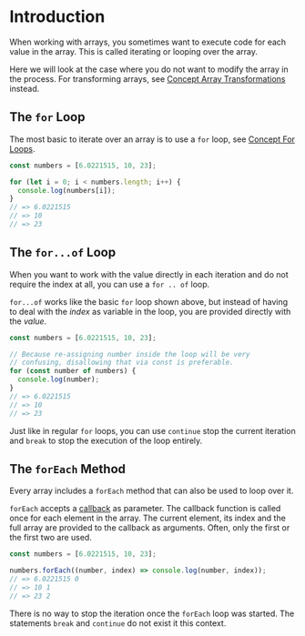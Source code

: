 # Introduction

When working with arrays, you sometimes want to execute code for each value in the array.
This is called iterating or looping over the array.

Here we will look at the case where you do not want to modify the array in the process.
For transforming arrays, see [Concept Array Transformations][concept-array-transformations] instead.

## The `for` Loop

The most basic to iterate over an array is to use a `for` loop, see [Concept For Loops][concept-for-loops].

```javascript
const numbers = [6.0221515, 10, 23];

for (let i = 0; i < numbers.length; i++) {
  console.log(numbers[i]);
}
// => 6.0221515
// => 10
// => 23
```

## The `for...of` Loop

When you want to work with the value directly in each iteration and do not require the index at all, you can use a `for .. of` loop.

`for...of` works like the basic `for` loop shown above, but instead of having to deal with the _index_ as variable in the loop, you are provided directly with the _value_.

```javascript
const numbers = [6.0221515, 10, 23];

// Because re-assigning number inside the loop will be very
// confusing, disallowing that via const is preferable.
for (const number of numbers) {
  console.log(number);
}
// => 6.0221515
// => 10
// => 23
```

Just like in regular `for` loops, you can use `continue` stop the current iteration and `break` to stop the execution of the loop entirely.

## The `forEach` Method

Every array includes a `forEach` method that can also be used to loop over it.

`forEach` accepts a [callback][concept-callbacks] as parameter.
The callback function is called once for each element in the array.
The current element, its index and the full array are provided to the callback as arguments.
Often, only the first or the first two are used.

```javascript
const numbers = [6.0221515, 10, 23];

numbers.forEach((number, index) => console.log(number, index));
// => 6.0221515 0
// => 10 1
// => 23 2
```

There is no way to stop the iteration once the `forEach` loop was started.
The statements `break` and `continue` do not exist it this context.

[concept-array-transformations]: /tracks/javascript/concepts/array-transformations
[concept-for-loops]: /tracks/javascript/concepts/for-loops
[concept-callbacks]: /tracks/javascript/concepts/callbacks
